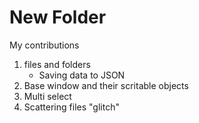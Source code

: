 # New Folder

My contributions
1) files and folders
   - Saving data to JSON
3) Base window and their scritable objects
4) Multi select
5) Scattering files "glitch"




